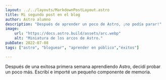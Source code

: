 ```yaml
---
layout: ../../layouts/MarkdownPostLayout.astro
title: Mi segundo post en el blog
author: Astro alumno
description: "Después de aprender un poco de Astro, ¡no podía parar!"
image:
    url: "https://docs.astro.build/assets/arc.webp"
    alt: "Miniatura de los arcos de Astro."
pubDate: 2022-07-08
tags: ["astro", "bloguear", "aprender en público","éxitos"]

---
```

<meta charset="utf-8" />

Después de una exitosa primera semana aprendiendo Astro, decidí probar un poco más. Escribí e importé un pequeño componente de memoria.